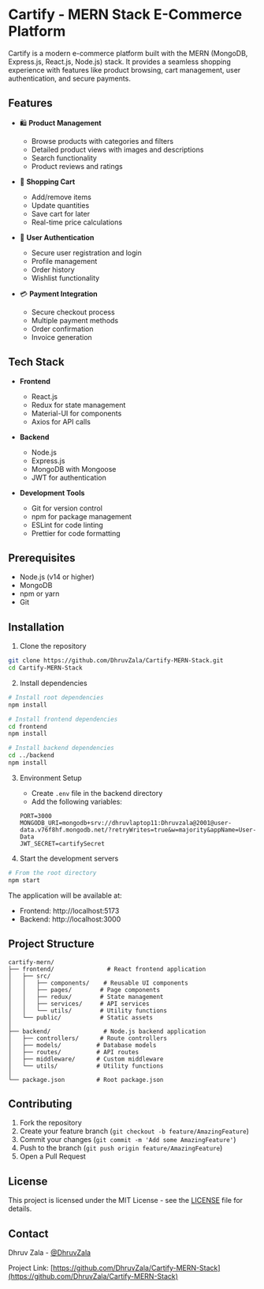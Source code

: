 # Cartify - MERN Stack E-Commerce Platform

Cartify is a modern e-commerce platform built with the MERN (MongoDB, Express.js, React.js, Node.js) stack. It provides a seamless shopping experience with features like product browsing, cart management, user authentication, and secure payments.

## Features

- 🛍️ **Product Management**
  - Browse products with categories and filters
  - Detailed product views with images and descriptions
  - Search functionality
  - Product reviews and ratings

- 🛒 **Shopping Cart**
  - Add/remove items
  - Update quantities
  - Save cart for later
  - Real-time price calculations

- 👤 **User Authentication**
  - Secure user registration and login
  - Profile management
  - Order history
  - Wishlist functionality

- 💳 **Payment Integration**
  - Secure checkout process
  - Multiple payment methods
  - Order confirmation
  - Invoice generation

## Tech Stack

- **Frontend**
  - React.js
  - Redux for state management
  - Material-UI for components
  - Axios for API calls

- **Backend**
  - Node.js
  - Express.js
  - MongoDB with Mongoose
  - JWT for authentication

- **Development Tools**
  - Git for version control
  - npm for package management
  - ESLint for code linting
  - Prettier for code formatting

## Prerequisites

- Node.js (v14 or higher)
- MongoDB
- npm or yarn
- Git

## Installation

1. Clone the repository
```bash
git clone https://github.com/DhruvZala/Cartify-MERN-Stack.git
cd Cartify-MERN-Stack
```

2. Install dependencies
```bash
# Install root dependencies
npm install

# Install frontend dependencies
cd frontend
npm install

# Install backend dependencies
cd ../backend
npm install
```

3. Environment Setup
   - Create `.env` file in the backend directory
   - Add the following variables:
   ```
   PORT=3000
   MONGODB_URI=mongodb+srv://dhruvlaptop11:Dhruvzala@2001@user-data.v76f8hf.mongodb.net/?retryWrites=true&w=majority&appName=User-Data
   JWT_SECRET=cartifySecret
   ```

4. Start the development servers
```bash
# From the root directory
npm start
```

The application will be available at:
- Frontend: http://localhost:5173
- Backend: http://localhost:3000

## Project Structure

```
cartify-mern/
├── frontend/               # React frontend application
│   ├── src/
│   │   ├── components/    # Reusable UI components
│   │   ├── pages/        # Page components
│   │   ├── redux/        # State management
│   │   ├── services/     # API services
│   │   └── utils/        # Utility functions
│   └── public/           # Static assets
│
├── backend/               # Node.js backend application
│   ├── controllers/      # Route controllers
│   ├── models/          # Database models
│   ├── routes/          # API routes
│   ├── middleware/      # Custom middleware
│   └── utils/           # Utility functions
│
└── package.json         # Root package.json
```

## Contributing

1. Fork the repository
2. Create your feature branch (`git checkout -b feature/AmazingFeature`)
3. Commit your changes (`git commit -m 'Add some AmazingFeature'`)
4. Push to the branch (`git push origin feature/AmazingFeature`)
5. Open a Pull Request

## License

This project is licensed under the MIT License - see the [LICENSE](LICENSE) file for details.

## Contact

Dhruv Zala - [@DhruvZala](https://github.com/DhruvZala)

Project Link: [https://github.com/DhruvZala/Cartify-MERN-Stack](https://github.com/DhruvZala/Cartify-MERN-Stack) 